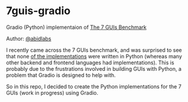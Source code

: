# 7guis-gradio

Gradio (Python) implementaion of [The 7 GUIs Benchmark](https://7guis.github.io/7guis/)

Author: [@abidlabs](https://twitter.com/abidlabs)

I recently came across the 7 GUIs benchmark, and was surprised to see that none [of the implementations](https://eugenkiss.github.io/7guis/implementations) were written in Python (whereas many other backend and frontend languages had implementations). This is probably due to the frustrations involved in building GUIs with Python, a problem that Gradio is designed to help with.

So in this repo, I decided to create the Python implementations for the 7 GUIs (work in progress) using Gradio.
